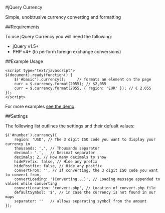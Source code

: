#jQuery Currency

Simple, unobtrusive currency converting and formatting

##Requirements

To use jQuery Currency you will need the following:

* jQuery v1.5+
* PHP v4+ (to perform foreign exchange conversions)

##Example Usage

    <script type="text/javascript">
    $(document).ready(function() {
        $('#basic').currency();		// formats an element on the page
		curr = $.currency.format(2055); // $2,055
		curr = $.currency.format(2055, { region: 'EUR' }); // € 2.055
    });
    </script>
    
For more examples [see the demo](http://dev7studios.com/demo/jquery-currency).
    
##Settings

The following list outlines the settings and their defualt values:

    $('#number').currency({
        region: 'USD', // The 3 digit ISO code you want to display your currency in
        thousands: ',', // Thousands separator
        decimal: '.',   // Decimal separator
        decimals: 2, // How many decimals to show
        hidePrefix: false, // Hide any prefix
        hidePostfix: false, // Hide any postfix
        convertFrom: '', // If converting, the 3 digit ISO code you want to convert from,
        convertLoading: '(Converting...)', // Loading message appended to values while converting
        convertLocation: 'convert.php', // Location of convert.php file
		defaultSymbol: '$',	// in case the currency is not found in our maps
		separator: ''	// allows separating symbol from the amount
    });
